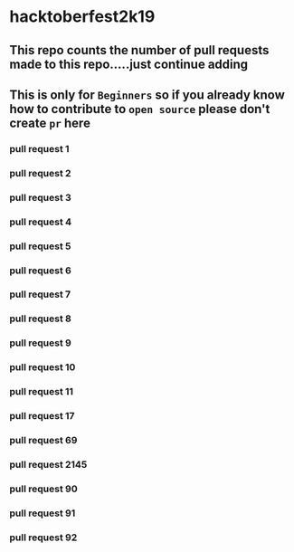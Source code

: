 # hacktoberfest2k19
## This repo counts the number of pull requests made to this repo.....just continue adding
## This is only for `Beginners` so if you already know how to contribute to `open source` please don't create `pr` here
### pull request 1
### pull request 2
### pull request 3
### pull request 4
### pull request 5
### pull request 6
### pull request 7
### pull request 8
### pull request 9
### pull request 10
### pull request 11
### pull request 17
### pull request 69
### pull request 2145
### pull request 90
### pull request 91
### pull request 92
